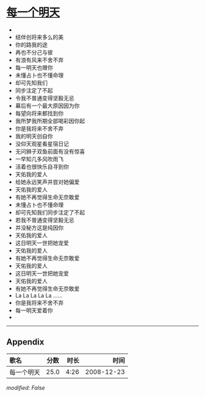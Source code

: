 # [每一个明天](https://music.163.com/song?id=30569020)

* 
* 结伴创将来多么的美
* 你的路我的途
* 再也不分己与彼
* 有浪有风来不舍不弃
* 每一明天也赠你
* 未懂占卜也不懂命理
* 却可先知我们
* 同步注定了不起
* 令我不普通变得坚毅无忌
* 幕后有一个最大原因因为你
* 每望向将来都找到你
* 我所梦我所期全部喝彩因你起
* 你是我将来不舍不弃
* 我的明天创自你
* 没仰天观星看星宿日记
* 无问狮子双鱼前面有没有惊喜
* 一早知几多风吹雨飞
* 活着也很快乐自寻到你
* 天佑我的爱人
* 给她永远笑声并尝对她偏爱
* 天佑我的爱人
* 有她不再觉得生命无奈敢爱
* 未懂占卜也不懂命理
* 却可先知我们同步注定了不起
* 若我不普通变得坚毅无忌
* 并没秘方这是纯因你
* 天佑我的爱人
* 这日明天一世把她宠爱
* 天佑我的爱人
* 有她不再觉得生命无奈敢爱
* 天佑我的爱人
* 这日明天一世把她宠爱
* 天佑我的爱人
* 有她不再觉得生命无奈敢爱
* La La La La La ……
* 你是我将来不舍不弃
* 每一明天爱着你
* 


---

## Appendix

|歌名|分数|时长|时间|
|:---|:---:|---:|---:|
|每一个明天|25.0|4:26|2008-12-23

*modified: False*